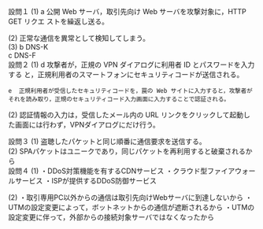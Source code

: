 設問１ (1)  a  公開 Web サーバ，取引先向け Web サーバを攻撃対象に，HTTP GET リクエ
ストを繰返し送る。 
 
  (2) 正常な通信を異常として検知してしまう。   
  (3)  b  DNS-K   
    c  DNS-F   
設問２ (1)  d  攻撃者が，正規の VPN ダイアログに利用者 ID とパスワードを入力する
と，正規利用者のスマートフォンにセキュリティコードが送信される。 
 
    e  正規利用者が受信したセキュリティコードを，罠の Web サイトに入力すると，攻撃者がそれを読み取り，正規のセキュリティコード入力画面に入力することで認証される。 
 
  (2) 認証情報の入力は，受信したメール内の URL リンクをクリックして起動した画面には行わず，VPNダイアログにだけ行う。 
 
設問３ (1) 盗聴したパケットと同じ順番に通信要求を送信する。   
  (2) SPAパケットはユニークであり，同じパケットを再利用すると破棄されるから   
設問４ (1) ・DDoS対策機能を有するCDNサービス 
・クラウド型ファイアウォールサービス 
・ISPが提供するDDoS防御サービス 
 
 
 
  (2) ・取引専用PC以外からの通信は取引先向けWebサーバに到達しないから 
・UTMの設定変更によって，ボットネットからの通信が遮断されるから 
・UTMの設定変更に伴って，外部からの接続対象サーバではなくなったから 
 
 
 
 
